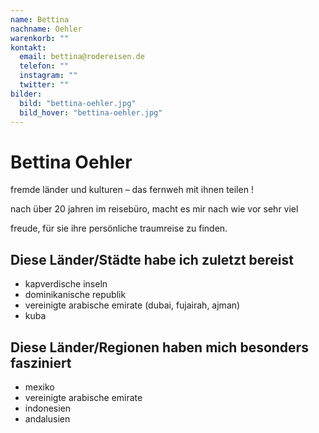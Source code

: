 ```yaml
---
name: Bettina
nachname: Oehler
warenkorb: ""
kontakt:
  email: bettina@rodereisen.de
  telefon: ""
  instagram: ""
  twitter: ""
bilder:
  bild: "bettina-oehler.jpg"
  bild_hover: "bettina-oehler.jpg"
---
```


# Bettina Oehler

fremde länder und kulturen – das fernweh mit ihnen teilen !

nach über 20 jahren im reisebüro, macht es mir nach wie vor sehr viel

freude, für sie ihre persönliche traumreise zu finden.

## Diese Länder/Städte habe ich zuletzt bereist

- kapverdische inseln
- dominikanische republik
- vereinigte arabische emirate (dubai, fujairah, ajman)
- kuba

## Diese Länder/Regionen haben mich besonders fasziniert

- mexiko
- vereinigte arabische emirate
- indonesien
- andalusien
